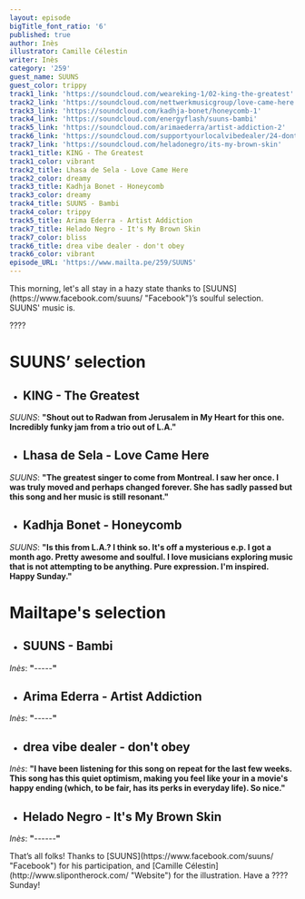 ```yaml
---
layout: episode
bigTitle_font_ratio: '6'
published: true
author: Inès
illustrator: Camille Célestin
writer: Inès
category: '259'
guest_name: SUUNS
guest_color: trippy
track1_link: 'https://soundcloud.com/weareking-1/02-king-the-greatest'
track2_link: 'https://soundcloud.com/nettwerkmusicgroup/love-came-here'
track3_link: 'https://soundcloud.com/kadhja-bonet/honeycomb-1'
track4_link: 'https://soundcloud.com/energyflash/suuns-bambi'
track5_link: 'https://soundcloud.com/arimaederra/artist-addiction-2'
track6_link: 'https://soundcloud.com/supportyourlocalvibedealer/24-dont-obey'
track7_link: 'https://soundcloud.com/heladonegro/its-my-brown-skin'
track1_title: KING - The Greatest
track1_color: vibrant
track2_title: Lhasa de Sela - Love Came Here
track2_color: dreamy
track3_title: Kadhja Bonet - Honeycomb
track3_color: dreamy
track4_title: SUUNS - Bambi
track4_color: trippy
track5_title: Arima Ederra - Artist Addiction
track7_title: Helado Negro - It's My Brown Skin
track7_color: bliss
track6_title: drea vibe dealer - don't obey
track6_color: vibrant
episode_URL: 'https://www.mailta.pe/259/SUUNS'
---
```

<p id="introduction">This morning, let's all stay in a hazy state thanks to [SUUNS](https://www.facebook.com/suuns/ "Facebook")’s soulful selection. SUUNS' music is.</p>
<p>????</p>


# **SUUNS’ selection**

+ ## KING - The Greatest
_SUUNS_: **"**Shout out to Radwan from Jerusalem in My Heart for this one. Incredibly funky jam from a trio out of L.A.**"**

+ ## Lhasa de Sela - Love Came Here
_SUUNS_: **"**The greatest singer to come from Montreal. I saw her once. I was truly moved and perhaps changed forever. She has sadly passed but this song and her music is still resonant.**"**

+ ## Kadhja Bonet - Honeycomb
_SUUNS_: **"**Is this from L.A.? I think so. It's off a mysterious e.p. I got a month ago. Pretty awesome and soulful. I love musicians exploring music that is not attempting to be anything. Pure expression. I'm inspired. Happy Sunday.**"**



# Mailtape's selection

+ ## SUUNS - Bambi
_Inès_: **"**-----**"** 

+ ## Arima Ederra - Artist Addiction
_Inès_: **"**-----**"**

+ ## drea vibe dealer - don't obey
_Inès_: **"**I have been listening for this song on repeat for the last few weeks. This song has this quiet optimism, making you feel like your in a movie's happy ending (which, to be fair, has its perks in everyday life). So nice.**"**

+ ## Helado Negro - It's My Brown Skin
_Inès_: **"**------**"**


<p id="outroduction">That’s all folks! Thanks to [SUUNS](https://www.facebook.com/suuns/ "Facebook") for his participation, and [Camille Célestin](http://www.slipontherock.com/ "Website") for the illustration. Have a ???? Sunday! </p>
